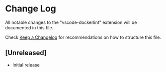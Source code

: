 # Change Log

All notable changes to the "vscode-dockerlint" extension will be documented in this file.

Check [Keep a Changelog](http://keepachangelog.com/) for recommendations on how to structure this file.

## [Unreleased]

- Initial release